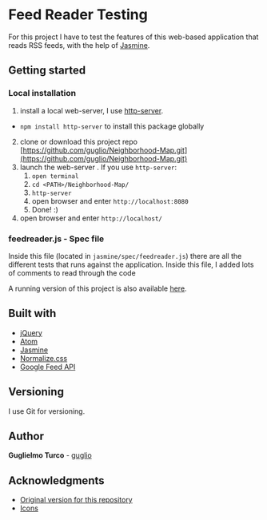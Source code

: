 # Feed Reader Testing

For this project I have to test the features of this web-based application that reads RSS feeds, with the help of [Jasmine](http://jasmine.github.io/).

## Getting started

### Local installation

1. install a local web-server, I use [http-server](https://www.npmjs.com/package/http-server).
  * `npm install http-server` to install this package globally
2. clone or download this project repo [https://github.com/guglio/Neighborhood-Map.git](https://github.com/guglio/Neighborhood-Map.git)
3. launch the web-server
  . If you use `http-server`:
    1. `open terminal`
    2. `cd <PATH>/Neighborhood-Map/`
    3. `http-server`
    4. open browser and enter `http://localhost:8080`
    5. Done! :)
4. open browser and enter `http://localhost/`

### feedreader.js - Spec file

Inside this file (located in `jasmine/spec/feedreader.js`) there are all the different tests that runs against the application.
Inside this file, I added lots of comments to read through the code


A running version of this project is also available [here](https://guglio.github.io/frontend-nanodegree-feedreader/).

## Built with

* [jQuery](https://jquery.com/)
* [Atom](https://atom.io/)
* [Jasmine](http://jasmine.github.io/)
* [Normalize.css](https://github.com/necolas/normalize.css)
* [Google Feed API](https://developers.google.com/feed/)

## Versioning

I use Git for versioning.

## Author

**Guglielmo Turco** - [guglio](https://github.com/guglio)

## Acknowledgments

* [Original version for this repository](http://github.com/udacity/frontend-nanodegree-feedreader)
* [Icons](https://icomoon.io/)
